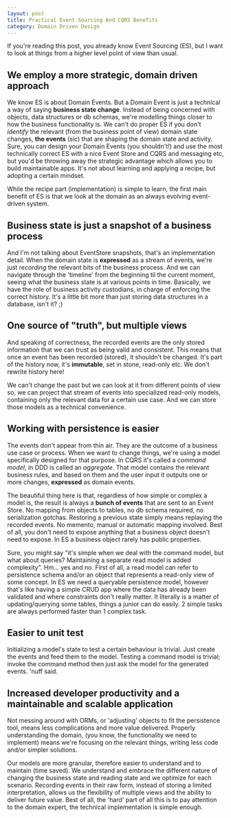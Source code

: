 ```yaml
---
layout: post
title: Practical Event Sourcing And CQRS Benefits
category: Domain Driven Design
---
```


If you're reading this post, you already know Event Sourcing (ES), but I want to look at things from a higher level point of view than usual. 

## We employ a more strategic, domain driven approach
We know ES is about Domain Events. But a Domain Event is just a technical a way of saying **business state change**. Instead of being concerned with objects, data structures or db schemas, we're modelling things closer to how the business functionality is. We can't do proper ES if you don't _identify_ the relevant (from the business point of view) domain state changes, **the events** (sic) that are shaping the domain state and activity. Sure, you can design your Domain Events (you shouldn't!) and use the most technically correct ES with a nice Event Store and CQRS and messaging etc, but you'd be throwing away the strategic advantage which allows you to build maintainable apps. It's not about learning and applying a recipe, but adopting a certain mindset.     

While the recipe part (implementation) is simple to learn, the first main benefit of ES is that we look at the domain as an always evolving event-driven system. 

## Business state is just a snapshot of a business process
And I'm not talking about EventStore snapshots, that's an implementation detail. When the domain state is **expressed** as a stream of events, we're just _recording_ the relevant bits of the business process. And we can navigate through the 'timeline' from the beginning til the current moment, seeing what the business state is at various points in time. Basically, we have the role of business activity custodians, in charge of enforcing the correct history. It's a little bit more than just storing data structures in a database, isn't it? ;) 

## One source of "truth", but multiple views
And speaking of correctness, the recorded events are the only stored information that we can trust as being valid and consistent. This means that once an event has been recorded (stored), it shouldn't be changed. It's part of the history now, it's **immutable**, set in stone, read-only etc. We don't rewrite history here! 

We can't change the past but we can look at it from different points of view so, we can project that stream of events into specialized read-only models, containing only the relevant data for a certain use case. And we can store those models as a technical convenience. 

## Working with persistence is easier
The events don't appear from thin air. They are the outcome of a business use case or process. When we want to change things, we're using a model specifically designed for that purpose. In CQRS it's called a _command model_, in DDD is called an _aggregate_. That model contains the relevant business rules, and based on them and the user input it outputs one or more changes, **expressed** as domain events.

The beautiful thing here is that, regardless of how simple or complex a model is, the result is always a **bunch of events** that are sent to an Event Store. No mapping from objects to tables, no db schema required, no serialization gotchas. Restoring a previous state simply means replaying the recorded events. No memento, manual or automatic mapping involved. Best of all, you don't need to expose anything that a business object doesn't need to expose. In ES a business object rarely has public properties.

Sure, you might say "it's simple when we deal with the command model, but what about queries? Maintaining a separate read model is added complexity". Hm... yes and no.
First of all, a read model can refer to persistence schema and/or an object that represents a read-only view of some concept. In ES we need a queryable persistence model, however that's like having a simple CRUD app where the data has already been validated and where constraints don't really matter. It literally is a matter of updating/querying some tables, things a junior can do easily. 2 simple tasks are always performed faster than 1 complex task.

## Easier to unit test
Initializing a model's state to test a certain behaviour is trivial. Just create the events and feed them to the model. Testing a command model is trivial; invoke the command method then just ask the model for the generated events. 'nuff said.

## Increased developer productivity and a maintainable and scalable application
Not messing around with ORMs, or 'adjusting' objects to fit the persistence tool, means less complications and more value delivered. Properly understanding the domain, (you know, the functionality we need to implement) means we're focusing on the relevant things, writing less code and/or simpler solutions. 

Our models are more granular, therefore easier to understand and to maintain (time saved). We understand and embrace the different nature of changing the business state and reading state and we optimize for each scenario. Recording events in their raw form, instead of storing a limited interpretation, allows us the flexibility of multiple views and the ability to deliver future value. Best of all, the 'hard' part of all this is to pay attention to the domain expert, the technical implementation is simple enough.

   


  